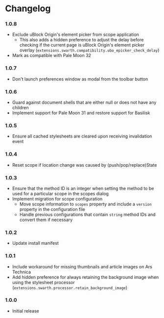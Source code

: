 # Changelog

### 1.0.8
* Exclude uBlock Origin's element picker from scope application
  - This also adds a hidden preference to adjust the delay before checking if the current page is uBlock Origin's element picker overlay (`extensions.swarth.compatibility.ubo_epicker_check_delay`)
* Mark as compatible with Pale Moon 32

### 1.0.7
* Don't launch preferences window as modal from the toolbar button

### 1.0.6
* Guard against document shells that are either null or does not have any children
* Implement support for Pale Moon 31 and restore support for Basilisk

### 1.0.5
* Ensure all cached stylesheets are cleared upon receiving invalidation event

### 1.0.4
* Reset scope if location change was caused by (push/pop/replace)State

### 1.0.3
* Ensure that the method ID is an integer when setting the method to be used for a particular scope in the scopes dialog
* Implement migration for scope configuration
  - Move scope information to `scopes` property and include a `version` property in the configuration file
  - Handle previous configurations that contain `string` method IDs and convert them if necessary

### 1.0.2
* Update install manifest

### 1.0.1
* Include workaround for missing thumbnails and article images on Ars Technica
* Add hidden preference for always retaining the background image when using the stylesheet processor (`extensions.swarth.processor.retain_background_image`)

### 1.0.0
* Initial release
